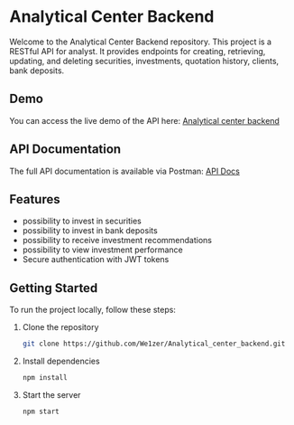 # Analytical Center Backend

Welcome to the Analytical Center Backend repository. This project is a RESTful API for analyst. It provides endpoints for creating, retrieving, updating, and deleting securities, investments, quotation history, clients, bank deposits.

## Demo

You can access the live demo of the API here: [Analytical center backend](https://analytical-center-backend-we1zer.onrender.com/)

## API Documentation

The full API documentation is available via Postman: [API Docs](https://documenter.getpostman.com/view/36811136/2sA3kPpjCt)

## Features

- possibility to invest in securities
- possibility to invest in bank deposits
- possibility to receive investment recommendations
- possibility to view investment performance
- Secure authentication with JWT tokens


## Getting Started

To run the project locally, follow these steps:

1. Clone the repository
    ```sh
    git clone https://github.com/We1zer/Analytical_center_backend.git
    ```

2. Install dependencies
    ```sh
    npm install
    ```

3. Start the server
    ```sh
    npm start
    ```
